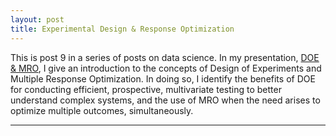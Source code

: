 ```yaml
---
layout: post
title: Experimental Design & Response Optimization
---
```


This is post 9 in a series of posts on data science.  In my presentation, [DOE & MRO](https://github.com/Codr99/Portfolio/blob/master/DOE%26MRO.pdf), I give an introduction to the concepts of Design of Experiments and Multiple Response Optimization.  In doing so, I identify the benefits of DOE for conducting efficient, prospective, multivariate testing to better understand complex systems, and the use of MRO when the need arises to optimize multiple outcomes, simultaneously.

<hr>
